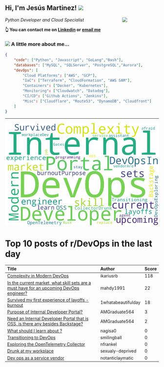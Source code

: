 <!--
**jmartinezl/jmartinezl** is a ✨ _special_ ✨ repository because its `README.md` (this file) appears on your GitHub profile.

Here are some ideas to get you started:

- 🔭 I’m currently working on ...
- 🌱 I’m currently learning ...
- 👯 I’m looking to collaborate on ...
- 🤔 I’m looking for help with ...
- 💬 Ask me about ...
- 📫 How to reach me: ...
- 😄 Pronouns: ...
- ⚡ Fun fact: ...
-->

<h2>Hi, I'm Jesús Martinez! <img src="https://media.giphy.com/media/WUlplcMpOCEmTGBtBW/giphy.gif" width="30"> </h2>
<img align='right' src="https://media.giphy.com/media/NytMLKyiaIh6VH9SPm/giphy.gif" width="120">
<p><em>Python Developer and Cloud Specialist
</em></p>

**👆 You can contact me on [Linkedin](https://www.linkedin.com/in/jes%C3%BAs-martinez-2b7b10104/) or [email me](mailto:jesus.mtz.lorenzo@gmail.com)**

### <img src="https://media.giphy.com/media/VgCDAzcKvsR6OM0uWg/giphy.gif" width="50"> A little more about me...  

```json
{
    "code": ["Python", "Javascript", "GoLang","Bash"],
    "databases": ["MySQL", "SQLServer", "PostgreSQL","Aurora"],
    "devOps": [
        "Cloud Platforms": ["AWS", "GCP"],
        "IaC": ["Terraform", "CloudFormation", "AWS SAM"],
        "Containers": ["Docker", "Kubernetes"],
        "Monitoring": ["Cloudwatch", "Datadog"],
        "CI/CD": ["Github Actions", "Jenkins"],
        "Misc": ["Cloudflare", "Route53", "DynamoDB", "Cloudfront"]
    ]
}
```
---

![Wordcloud](./cloud.png)

# Top 10 posts of r/DevOps in the last day

| Title | Author | Score |
|:---|:---|:---|
| [Complexity in Modern DevOps](https://www.reddit.com/r/devops/comments/17tlqjl/complexity_in_modern_devops/) | ikariusrb | 118 |
| [In the current market, what skill sets are a must have for an upcoming DevOps engineer?](https://www.reddit.com/r/devops/comments/17tv7w8/in_the_current_market_what_skill_sets_are_a_must/) | mahdy1991 | 22 |
| [Survived my first experience of layoffs - burnout](https://www.reddit.com/r/devops/comments/17tmba7/survived_my_first_experience_of_layoffs_burnout/) | 1whatabeautifulday | 18 |
| [Purpose of Internal Developer Portal?](https://www.reddit.com/r/devops/comments/17u6tmv/purpose_of_internal_developer_portal/) | AMGraduate564 | 3 |
| [Need an Internal Developer Portal that is OSS, is there any besides Backstage?](https://www.reddit.com/r/devops/comments/17u8d5v/need_an_internal_developer_portal_that_is_oss_is/) | AMGraduate564 | 2 |
| [What should I learn about ?](https://www.reddit.com/r/devops/comments/17to9uk/what_should_i_learn_about/) | nagisa0 | 0 |
| [Transitioning to DevOps](https://www.reddit.com/r/devops/comments/17tjkar/transitioning_to_devops/) | smilingball | 0 |
| [Exploring the OpenTelemetry Collector](https://www.reddit.com/r/devops/comments/17tp24v/exploring_the_opentelemetry_collector/) | nfrankel | 0 |
| [Drunk at my workplace](https://www.reddit.com/r/devops/comments/17tlogb/drunk_at_my_workplace/) | sexualy-deprived | 0 |
| [Dev ops as a service vendor](https://www.reddit.com/r/devops/comments/17u0xwd/dev_ops_as_a_service_vendor/) | notanticlaymatic | 0 |

